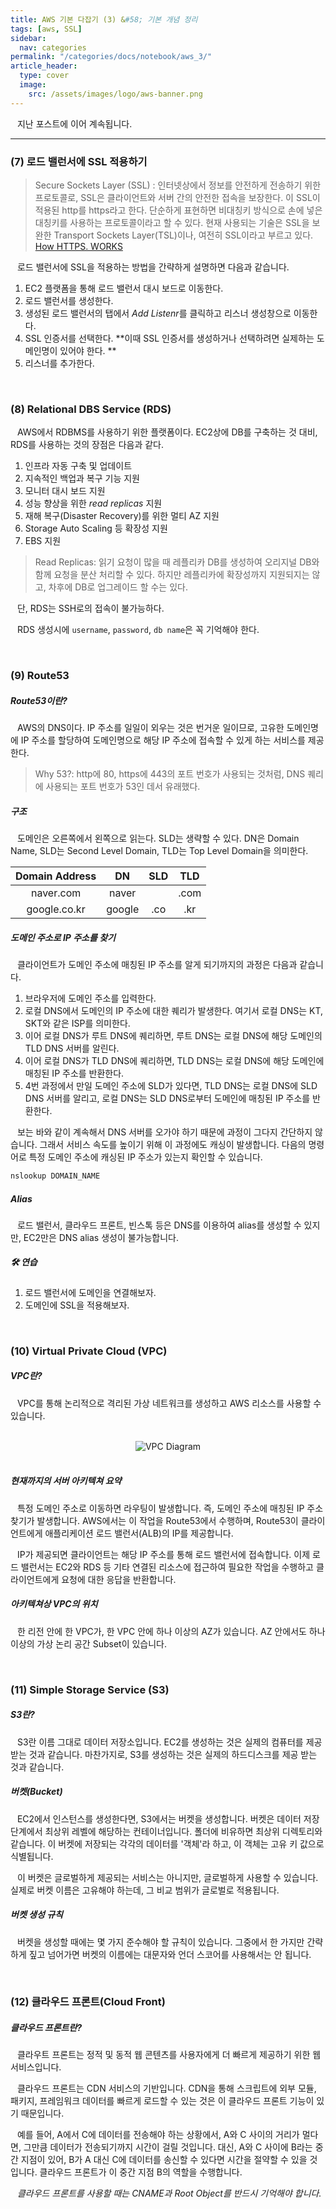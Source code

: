 ```yaml
---
title: AWS 기본 다잡기 (3) &#58; 기본 개념 정리
tags: [aws, SSL]
sidebar:
  nav: categories
permalink: "/categories/docs/notebook/aws_3/"
article_header:
  type: cover
  image:
    src: /assets/images/logo/aws-banner.png
---
```


<div class="article__content" markdown="1">

&ensp; 지난 포스트에 이어 계속됩니다.

---

### (7) 로드 밸런서에 SSL 적용하기

> Secure Sockets Layer (SSL) : 인터넷상에서 정보를 안전하게 전송하기 위한 프로토콜로, SSL은 클라이언트와 서버 간의 안전한 접속을 보장한다. 이 SSL이 적용된 http를 https라고 한다. 단순하게 표현하면 비대칭키 방식으로 손에 넣은 대칭키를 사용하는 프로토콜이라고 할 수 있다. 현재 사용되는 기술은 SSL을 보완한 Transport Sockets Layer(TSL)이나, 여전히 SSL이라고 부르고 있다.
> [How HTTPS. WORKS](https://howhttps.works/ko/)

&ensp; 로드 밸런서에 SSL을 적용하는 방법을 간략하게 설명하면 다음과 같습니다.

1. EC2 플랫폼을 통해 로드 밸런서 대시 보드로 이동한다.
2. 로드 밸런서를 생성한다.
3. 생성된 로드 밸런서의 탭에서 *Add Listenr*를 클릭하고 리스너 생성창으로 이동한다.
4. SSL 인증서를 선택한다. **이때 SSL 인증서를 생성하거나 선택하려면 실제하는 도메인명이 있어야 한다. **
5. 리스너를 추가한다.

<br/>

### (8) Relational DBS Service (RDS)

&ensp; AWS에서 RDBMS를 사용하기 위한 플랫폼이다. EC2상에 DB를 구축하는 것 대비, RDS를 사용하는 것의 장점은 다음과 같다.

1. 인프라 자동 구축 및 업데이트
2. 지속적인 백업과 복구 기능 지원
3. 모니터 대시 보드 지원
4. 성능 향상을 위한 _read replicas_ 지원
5. 재해 복구(Disaster Recovery)를 위한 멀티 AZ 지원
6. Storage Auto Scaling 등 확장성 지원
7. EBS 지원

> Read Replicas: 읽기 요청이 많을 때 레플리카 DB를 생성하여 오리지널 DB와 함께 요청을 분산 처리할 수 있다. 하지만 레플리카에 확장성까지 지원되지는 않고, 차후에 DB로 업그레이드 할 수는 있다.

&ensp; 단, RDS는 SSH로의 접속이 불가능하다.

&ensp; RDS 생성시에 `username`, `password`, `db name`은 꼭 기억해야 한다.

<br/>

### (9) Route53

##### Route53이란?

&ensp; AWS의 DNS이다. IP 주소를 일일이 외우는 것은 번거운 일이므로, 고유한 도메인명에 IP 주소를 할당하여 도메인명으로 해당 IP 주소에 접속할 수 있게 하는 서비스를 제공한다.

> Why 53?: http에 80, https에 443의 포트 번호가 사용되는 것처럼, DNS 퀘리에 사용되는 포트 번호가 53인 데서 유래했다.

##### 구조

&ensp; 도메인은 오른쪽에서 왼쪽으로 읽는다. SLD는 생략할 수 있다. DN은 Domain Name, SLD는 Second Level Domain, TLD는 Top Level Domain을 의미한다.

| Domain Address |   DN   | SLD | TLD  |
| :------------: | :----: | :-: | :--: |
|   naver.com    | naver  |     | .com |
|  google.co.kr  | google | .co | .kr  |

##### 도메인 주소로 IP 주소를 찾기

&ensp; 클라이언트가 도메인 주소에 매칭된 IP 주소를 알게 되기까지의 과정은 다음과 같습니다.

1. 브라우저에 도메인 주소를 입력한다.
2. 로컬 DNS에서 도메인의 IP 주소에 대한 퀘리가 발생한다. 여기서 로컬 DNS는 KT, SKT와 같은 ISP를 의미한다.
3. 이어 로컬 DNS가 루트 DNS에 퀘리하면, 루트 DNS는 로컬 DNS에 해당 도메인의 TLD DNS 서버를 알린다.
4. 이어 로컬 DNS가 TLD DNS에 퀘리하면, TLD DNS는 로컬 DNS에 해당 도메인에 매칭된 IP 주소를 반환한다.
5. 4번 과정에서 만일 도메인 주소에 SLD가 있다면, TLD DNS는 로컬 DNS에 SLD DNS 서버를 알리고, 로컬 DNS는 SLD DNS로부터 도메인에 매칭된 IP 주소를 반환한다.

&ensp; 보는 바와 같이 계속해서 DNS 서버를 오가야 하기 때문에 과정이 그다지 간단하지 않습니다. 그래서 서비스 속도를 높이기 위해 이 과정에도 캐싱이 발생합니다. 다음의 명령어로 특정 도메인 주소에 캐싱된 IP 주소가 있는지 확인할 수 있습니다.

```zsh
nslookup DOMAIN_NAME
```

##### Alias

&ensp; 로드 밸런서, 클라우드 프론트, 빈스톡 등은 DNS를 이용하여 alias를 생성할 수 있지만, EC2만은 DNS alias 생성이 불가능합니다.

##### 🛠️ 연습

1. 로드 밸런서에 도메인을 연결해보자.
2. 도메인에 SSL을 적용해보자.

<br/>

### (10) Virtual Private Cloud (VPC)

##### VPC란?

&ensp; VPC를 통해 논리적으로 격리된 가상 네트워크를 생성하고 AWS 리소스를 사용할 수 있습니다.

<br/>

<div align="center">
<img src="https://docs.aws.amazon.com/ko_kr/vpc/latest/userguide/images/how-it-works.png" alt="VPC Diagram">

</div>

<br/>

##### 현재까지의 서버 아키텍쳐 요약

&ensp; 특정 도메인 주소로 이동하면 라우팅이 발생합니다. 즉, 도메인 주소에 매칭된 IP 주소 찾기가 발생합니다. AWS에서는 이 작업을 Route53에서 수행하며, Route53이 클라이언트에게 애플리케이션 로드 밸런서(ALB)의 IP를 제공합니다.

&ensp; IP가 제공되면 클라이언트는 해당 IP 주소를 통해 로드 밸런서에 접속합니다. 이제 로드 밸런서는 EC2와 RDS 등 기타 연결된 리소스에 접근하여 필요한 작업을 수행하고 클라이언트에게 요청에 대한 응답을 반환합니다.

##### 아키텍쳐상 VPC의 위치

&ensp; 한 리전 안에 한 VPC가, 한 VPC 안에 하나 이상의 AZ가 있습니다. AZ 안에서도 하나 이상의 가상 논리 공간 Subset이 있습니다.

<br/>

### (11) Simple Storage Service (S3)

##### S3란?

&ensp; S3란 이름 그대로 데이터 저장소입니다. EC2를 생성하는 것은 실제의 컴퓨터를 제공 받는 것과 같습니다. 마찬가지로, S3를 생성하는 것은 실제의 하드디스크를 제공 받는 것과 같습니다.

##### 버켓(Bucket)

&ensp; EC2에서 인스턴스를 생성한다면, S3에서는 버켓을 생성합니다. 버켓은 데이터 저장 단계에서 최상위 레벨에 해당하는 컨테이너입니다. 폴더에 비유하면 최상위 디렉토리와 같습니다. 이 버켓에 저장되는 각각의 데이터를 '객체'라 하고, 이 객체는 고유 키 값으로 식별됩니다.

&ensp; 이 버켓은 글로벌하게 제공되는 서비스는 아니지만, 글로벌하게 사용할 수 있습니다. 실제로 버켓 이름은 고유해야 하는데, 그 비교 범위가 글로벌로 적용됩니다.

##### 버켓 생성 규칙

&ensp; 버켓을 생성할 때에는 몇 가지 준수해야 할 규칙이 있습니다. 그중에서 한 가지만 간략하게 짚고 넘어가면 버켓의 이름에는 대문자와 언더 스코어를 사용해서는 안 됩니다.

<br/>

### (12) 클라우드 프론트(Cloud Front)

##### 클라우드 프론트란?

&ensp; 클라우트 프론트는 정적 및 동적 웹 콘텐츠를 사용자에게 더 빠르게 제공하기 위한 웹 서비스입니다.

&ensp; 클라우드 프론트는 CDN 서비스의 기반입니다. CDN을 통해 스크립트에 외부 모듈, 패키지, 프레임워크 데이터를 빠르게 로드할 수 있는 것은 이 클라우드 프론트 기능이 있기 때문입니다.

&ensp; 예를 들어, A에서 C에 데이터를 전송해야 하는 상황에서, A와 C 사이의 거리가 멀다면, 그만큼 데이터가 전송되기까지 시간이 걸릴 것입니다. 대신, A와 C 사이에 B라는 중간 지점이 있어, B가 A 대신 C에 데이터를 송신할 수 있다면 시간을 절약할 수 있을 것입니다. 클라우드 프론트가 이 중간 지점 B의 역할을 수행합니다.

&ensp; _클라우드 프론트를 사용할 때는 CNAME과 Root Object를 반드시 기억해야 합니다._

</div>

